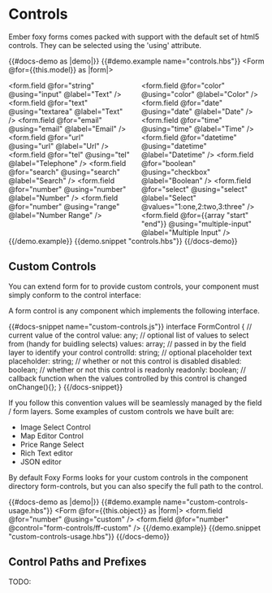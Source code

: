 # Controls

Ember foxy forms comes packed with support with the default set of html5 controls. They can be selected using the 'using' 
attribute.

{{#docs-demo as |demo|}}
  {{#demo.example name="controls.hbs"}}
      <Form @for={{this.model}} as |form|>
        <div class="columns">
          <div>
            <form.field @for="string" @using="input" @label="Text" />
            <form.field @for="text" @using="textarea" @label="Text" />
            <form.field @for="email" @using="email" @label="Email" />
            <form.field @for="url" @using="url" @label="Url" />
            <form.field @for="tel" @using="tel" @label="Telephone" />
            <form.field @for="search" @using="search" @label="Search" />
            <form.field @for="number" @using="number" @label="Number" />
            <form.field @for="number" @using="range" @label="Number Range" />
          </div>
          <div>
            <form.field @for="color" @using="color" @label="Color" />
            <form.field @for="date" @using="date" @label="Date" />
            <form.field @for="time" @using="time" @label="Time" />
            <form.field @for="datetime" @using="datetime" @label="Datetime" />
            <form.field @for="boolean" @using="checkbox" @label="Boolean" />
            <form.field 
              @for="select"
              @using="select" 
              @label="Select"
              @values="1:one,2:two,3:three"
             />
            <form.field 
              @for={{array "start" "end"}} 
              @using="multiple-input" 
              @label="Multiple Input"
             />
          </div>
        </div>
      </Form>
  {{/demo.example}}
  {{demo.snippet "controls.hbs"}}
{{/docs-demo}}

## Custom Controls

You can extend form for to provide custom controls, your component must simply conform to the control interface:

A form control is any component which implements the following interface.

{{#docs-snippet name="custom-controls.js"}}
  interface FormControl {
    // current value of the control
    value: any; 
    // optional list of values to select from (handy for buidling selects)
    values: array; 
    // passed in by the field layer to identify your control
    controlId: string; 
    // optional placeholder text
    placeholder: string; 
    // whether or not this control is disabled
    disabled: boolean; 
    // whether or not this control is readonly
    readonly: boolean; 
    // callback function when the values controlled by this control is changed
    onChange(){}; 
  }
{{/docs-snippet}}

If you follow this convention values will be seamlessly managed by the field / form layers. Some examples of custom controls
we have built are: 

- Image Select Control
- Map Editor Control
- Price Range Select
- Rich Text editor
- JSON editor

By default Foxy Forms looks for your custom controls in the component directory form-controls, but you can also specify the
full path to the control.

{{#docs-demo as |demo|}}
  {{#demo.example name="custom-controls-usage.hbs"}}
      <Form @for={{this.object}} as |form|>
        <form.field @for="number" @using="custom" />
        <form.field @for="number" @control="form-controls/ff-custom" />
      </Form>
  {{/demo.example}}
  {{demo.snippet "custom-controls-usage.hbs"}}
{{/docs-demo}}

## Control Paths and Prefixes

TODO: 
